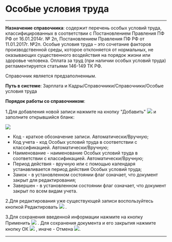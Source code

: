 ﻿# Особые условия труда
_ _ _ _ _ _

**Назначение справочника**: содержит перечень особых условий труда, классифицированных в соответствии с Постановлением Правления ПФ РФ от 16.01.2014г. № 2п, Постановлением Правления ПФ РФ от 11.01.2017г. №2п.
Особые условия труда – это сочетание факторов производственной среды, которое отклоняется от нормальных, не оказывающих существенного воздействия на порядок жизни или здоровье человека. Оплата за труд (при наличии особых условий труда) регламентируется статьями 146-149 ТК РФ.

Справочник является предзаполненным.


**Путь в системе**: Зарплата и Кадры/Справочники/Справочники/Особые условия труда

**Порядок работы со справочником**:

1.Для добавления новой записи нажмите на кнопку "Добавить" ![](topic:.AddFiles.Btn_Add.png) и заполните открывшийся бланк:

![](topic:.AddFiles.Screenshot_3111.jpg)

* Код - краткое обозначение записи. Автоматически/Вручную;
* Код учета - код Особых условий труда в соответствии с классификацией. Автоматически/Вручную;
* Наименование - наименование Особых условий труда в соответствии с классификацией. Автоматически/Вручную;
* Период действия - вручную или с помощью календаря устанавливается период действия Особых условий труда;
* Замок - в установленном состоянии флаг означает, что документ закрыт для редактирования;
* Завершен - в установленном состоянии флаг означает, что документ закрыт по всем видам учета.

2.Для редактирования уже существующей записи воспользуйтесь кнопкой Редактировать ![](topic:Com.AddFiles.Buttons.Btn_Edit.png) .

3.Для сохранения введенной информации нажмите на кнопку Применить ![](topic:Com.AddFiles.Buttons.Btn_OK.png)  . Для сохранения документа и его закрытия нажмите кнопку ОК ![](topic:Com.AddFiles.Buttons.Btn_Post.png) , иначе - Отмена ![](topic:Com.AddFiles.Buttons.Btn_CloseCancel.png).

_ _ _  _

